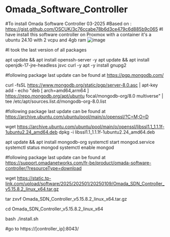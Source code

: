 # Omada_Software_Controller
#To install Omada Software Controller 03-2025
#Based on : https://gist.github.com/OSCUK/3c76ccabe78b6d3ce479c6d885b9c065
#I have install this software controller on Proxmox with a container it's a ubuntu 24.10 with 2 vcpu and 4gb ram
![image](https://github.com/user-attachments/assets/42883a74-9325-4ac3-a8a9-48d3d52aee45)

#I took the last version of all packages

apt update &&  apt install openssh-server -y
apt update &&  apt install openjdk-17-jre-headless jsvc curl -y
apt -y install gnupg2

#following package last update can be found at https://pgp.mongodb.com/

curl -fsSL https://www.mongodb.org/static/pgp/server-8.0.asc |  apt-key add -
echo "deb [ arch=amd64,arm64 ] https://repo.mongodb.org/apt/ubuntu focal/mongodb-org/8.0 multiverse" |  tee /etc/apt/sources.list.d/mongodb-org-8.0.list

#following package last update can be found at https://archive.ubuntu.com/ubuntu/pool/main/o/openssl/?C=M;O=D

wget https://archive.ubuntu.com/ubuntu/pool/main/o/openssl/libssl1.1_1.1.1f-1ubuntu2.24_amd64.deb
dpkg -i libssl1.1_1.1.1f-1ubuntu2.24_amd64.deb

apt update &&  apt install mongodb-org
systemctl start mongod.service
systemctl status mongod
systemctl enable mongod

#following package last update can be found at https://support.omadanetworks.com/fr-be/product/omada-software-controller/?resourceType=download

wget https://static.tp-link.com/upload/software/2025/202501/20250109/Omada_SDN_Controller_v5.15.8.2_linux_x64.tar.gz

tar zxvf Omada_SDN_Controller_v5.15.8.2_linux_x64.tar.gz

cd Omada_SDN_Controller_v5.15.8.2_linux_x64

bash ./install.sh

#go to https://[controller_ip]:8043/
